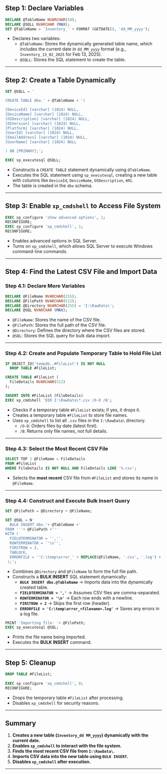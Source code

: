 ## **Step 1: Declare Variables**
```sql
DECLARE @TableName NVARCHAR(50);
DECLARE @SQLL NVARCHAR (MAX);
SET @TableName = 'Inventory_' + FORMAT (GETDATE(), 'dd_MM_yyyy');
```
- Declares two variables:
  - `@TableName`: Stores the dynamically generated table name, which includes the current date in `dd_MM_yyyy` format (e.g., `Inventory_13_02_2025` for Feb 13, 2025).
  - `@SQLL`: Stores the SQL statement to create the table.

---

## **Step 2: Create a Table Dynamically**
```sql
SET @SQLL = '

CREATE TABLE dbo.' + @TableName + '(

[DeviceId] [varchar] (1024) NULL,
[DeviceName] [varchar] (1024) NULL,
[OSDescription] [varchar] (1024) NULL,
[OSVersion] [varchar] (1024) NULL,
[Platform] [varchar] (1024) NULL,
[UserId] [varchar] (1024) NULL,
[EmailAddress] [varchar] (1024) NULL,
[UserName] [varchar] (1024) NULL

) ON [PRIMARY];';

EXEC sp_executesql @SQLL;
```
- Constructs a `CREATE TABLE` statement dynamically using `@TableName`.
- Executes the SQL statement using `sp_executesql`, creating a new table with columns like `DeviceId`, `DeviceName`, `OSDescription`, etc.
- The table is created in the `dbo` schema.

---

## **Step 3: Enable `xp_cmdshell` to Access File System**
```sql
EXEC sp_configure 'show advanced options', 1;
RECONFIGURE;
EXEC sp_configure 'xp_cmdshell', 1;
RECONFIGURE;
```
- Enables advanced options in SQL Server.
- Turns on `xp_cmdshell`, which allows SQL Server to execute Windows command-line commands.

---

## **Step 4: Find the Latest CSV File and Import Data**
### **Step 4.1: Declare More Variables**
```sql
DECLARE @FileName NVARCHAR(255);
DECLARE @FilePath NVARCHAR(512);
DECLARE @Directory NVARCHAR(255) = 'I:\RawData\';
DECLARE @SQL NVARCHAR (MAX);
```
- `@FileName`: Stores the name of the CSV file.
- `@FilePath`: Stores the full path of the CSV file.
- `@Directory`: Defines the directory where the CSV files are stored.
- `@SQL`: Stores the SQL query for bulk data import.

---

### **Step 4.2: Create and Populate Temporary Table to Hold File List**
```sql
IF OBJECT_ID('tempdb..#FileList') IS NOT NULL
  DROP TABLE #FileList;

CREATE TABLE #FileList ( 
  FileDetails NVARCHAR(512) 
);

INSERT INTO #FileList (FileDetails)
EXEC xp_cmdshell 'DIR I:\RawData\*.csv /O-D /B';
```
- Checks if a temporary table `#FileList` exists; if yes, it drops it.
- Creates a temporary table `#FileList` to store file names.
- Uses `xp_cmdshell` to list all `.csv` files in the `I:\RawData\` directory.
  - `/O-D`: Orders files by date (latest first).
  - `/B`: Returns only file names, not full details.

---

### **Step 4.3: Select the Most Recent CSV File**
```sql
SELECT TOP 1 @FileName = FileDetails 
FROM #FileList
WHERE FileDetails IS NOT NULL AND FileDetails LIKE '%.csv';
```
- Selects the **most recent** CSV file from `#FileList` and stores its name in `@FileName`.

---

### **Step 4.4: Construct and Execute Bulk Insert Query**
```sql
SET @FilePath = @Directory + @FileName;

SET @SQL = N'
  BULK INSERT dbo.'+ @TableName +'
FROM '''+ @FilePath +'''
WITH (
  FIELDTERMINATOR = '','',
  ROWTERMINATOR = ''\n'',
  FIRSTROW = 2,
  TABLOCK,
  ERRORFILE = ''C:\temp\error_' + REPLACE(@FileName, '.csv', '.log') + '''
 );';
```
- Combines `@Directory` and `@FileName` to form the full file path.
- Constructs a **BULK INSERT** SQL statement dynamically:
  - **`BULK INSERT dbo.@TableName`** → Imports data into the dynamically created table.
  - **`FIELDTERMINATOR = ','`** → Assumes CSV files are comma-separated.
  - **`ROWTERMINATOR = '\n'`** → Each row ends with a newline.
  - **`FIRSTROW = 2`** → Skips the first row (header).
  - **`ERRORFILE = 'C:\temp\error_<filename>.log'`** → Saves any errors in a log file.

```sql
PRINT 'Importing file: '+ @FilePath;
EXEC sp_executesql @SQL;
```
- Prints the file name being imported.
- Executes the **BULK INSERT** command.

---

## **Step 5: Cleanup**
```sql
DROP TABLE #FileList;
  
EXEC sp_configure 'xp_cmdshell', 0;
RECONFIGURE;
```
- Drops the temporary table `#FileList` after processing.
- Disables `xp_cmdshell` for security reasons.

---

## **Summary**
1. **Creates a new table (`Inventory_dd MM_yyyy`) dynamically with the current date.**
2. **Enables `xp_cmdshell` to interact with the file system.**
3. **Finds the most recent CSV file from `I:\RawData\`.**
4. **Imports CSV data into the new table using `BULK INSERT`.**
5. **Disables `xp_cmdshell` after execution.**

---
